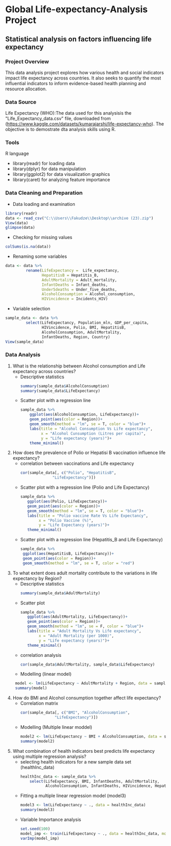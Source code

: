 # Global Life-expectancy-Analysis Project
## Statistical analysis on factors influencing life expectancy

### Project Overview

This data analysis project explores how various health and social indicators impact life expectancy across countries. It also seeks to quantify the most influential indicators to inform evidence-based health planning and resource allocation.

### Data Source

Life Expectancy (WHO):The data used for this analysisis the "Life_Expectancy_data.csv" file, downloaded from (https://www.kaggle.com/datasets/kumarajarshi/life-expectancy-who). The objective is to demostrate dta analysis skills using R.

### Tools

R language
 - library(readr) for loading data
 - library(dplyr) for data manipulation
 - library(ggplot2) for data visualization graphics
 - library(caret) for analyzing feature importance

### Data Cleaning and Preparation
 - Data loading and examination
```R
library(readr)
data <- read_csv("C:\\Users\\Fakudze\\Desktop\\archive (23).zip")
View(data)
glimpse(data)
```
 - Checking for missing values
```R
colSums(is.na(data))
```
 - Renaming some variables
```R
data <- data %>% 
         rename(LifeExpectancy =  Life_expectancy,
                HepatitisB = Hepatitis_B,
                AdultMortality = Adult_mortality,
                InfantDeaths = Infant_deaths,
                Under5deaths = Under_five_deaths,
                AlcoholConsumption = Alcohol_consumption,
                HIVincidence = Incidents_HIV)
```
 - Variable selection
```R
sample_data <- data %>% 
         select(LifeExpectancy, Population_mln, GDP_per_capita,
                HIVincidence, Polio, BMI, HepatitisB,
                AlcoholConsumption, AdultMortality,
                InfantDeaths, Region, Country) 
View(sample_data)
```
### Data Analysis
1. What is the relationship between Alcohol consumption and Life expectancy across countries?
   - Descriptive statistics
     ```R
     summary(sample_data$AlcoholConsumption)
     summary(sample_data$LifeExpectancy)
     ```
   - Scatter plot with a regression line
     ```R
     sample_data %>% 
         ggplot(aes(AlcoholConsumption, LifeExpectancy))+
         geom_point(aes(color = Region))+
         geom_smooth(method = "lm", se = T, color = "blue")+
         labs(title = "Alcohol Consumption Vs Life expectancy",
              x = "Alcohol Cunsumption (Litres per capita)",
              y = "Life expectancy (years)")+
         theme_minimal()
     ```
 2. How does the prevalence of Polio or Hepatisi B vaccination influence life expectancy?
    - correlation between vaccinations and Life expectancy
      ```R
      cor(sample_data[, c("Polio", "HepatitisB",
                    "LifeExpectancy")])
      ```
    - Scatter plot with a regression line (Polio and Life Expectancy)
      ```R
      sample_data %>% 
         ggplot(aes(Polio, LifeExpectancy))+
         geom_point(aes(color = Region))+
         geom_smooth(method = "lm", se = T, color = "blue")+
         labs(title = "Polio vaccine Rate Vs Life Expectancy",
              x = "Polio Vaccine (%)",
              y = "Life Expectancy (years)")+
         theme_minimal()
      ```
    - Scatter plot with a regression line (Hepatitis_B and Life Expectancy)
       ```R
       sample_data %>% 
        ggplot(aes(HepatitisB, LifeExpectancy))+
        geom_point(aes(color = Region))+
        geom_smooth(method = "lm", se = T, color = "red")
        ```
 3. To what extent does adult mortality contribute to the variations in life expectancy by Region?
    - Descriptive statistics
      ```R
      summary(sample_data$AdultMortality)
      ```
    - Scatter plot
      ```R
      sample_data %>% 
         ggplot(aes(AdultMortality, LifeExpectancy))+
         geom_point(aes(color = Region))+
         geom_smooth(method = "lm", se = F, color = "blue")+
         labs(title = "Adult Mortality Vs Life expectancy",
              x = "Adult Mortality (per 1000)",
              y = "Life expectancy (years)")+
         theme_minimal()
      ```
    - correlation analysis
      ```R
      cor(sample_data$AdultMortality, sample_data$LifeExpectancy)
      ```
    - Modelling (linear model)
     ```R
      model <- lm(LifeExpectancy ~ AdultMortality + Region, data = sample_data)
      summary(model)
     ```
4. How do BMI and Alcohol consumption together affect life expectancy?
   - Correlation matrix
     ```R
     cor(sample_data[, c("BMI", "AlcoholConsumption",
                    "LifeExpectancy")])
     ```
   - Modelling (Multiple linear moddel)
     ```R
     model2 <- lm(LifeExpectancy ~ BMI + AlcoholConsumption, data = sample_data)
     summary(model2)
     ```
5. What combination of health indicators best predicts life expectancy using multiple regression analysis?
   - selecting health indicators for a new sample data set (healthInc_data)
     ```R
     healthInc_data <- sample_data %>% 
         select(LifeExpectancy, BMI, InfantDeaths, AdultMortality,
                AlcoholConsumption, InfantDeaths, HIVincidence, HepatitisB)
     ```
   - Fitting a multiple linear regression model (model3)
     ```R
     model3 <- lm(LifeExpectancy ~ ., data = healthInc_data)
     summary(model3)
     ```
   - Variable Importance analysis
     ```R
     set.seed(100)
     model_imp <- train(LifeExpectancy ~ ., data = healthInc_data, model = "lm")
     varImp(model_imp)
     ```

     
   

     

   
